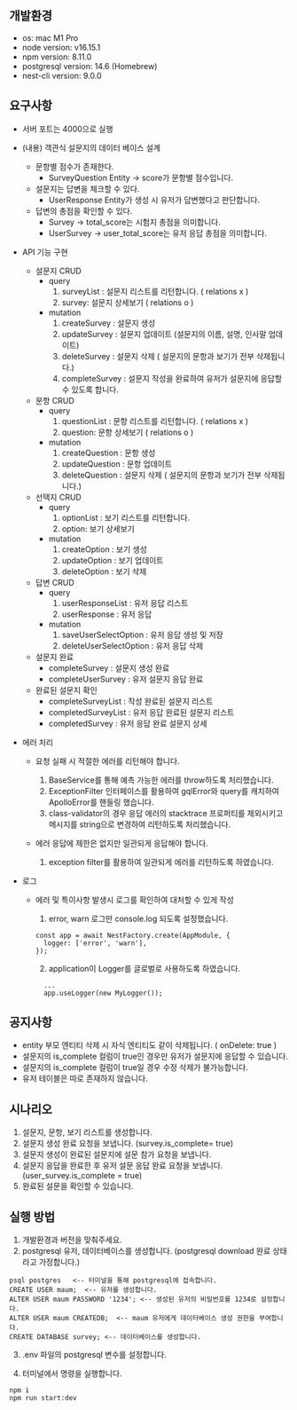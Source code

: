 ## 개발환경

- os: mac M1 Pro
- node version: v16.15.1
- npm version: 8.11.0
- postgresql version: 14.6 (Homebrew)
- nest-cli version: 9.0.0

## 요구사항

- 서버 포트는 4000으로 실행

- (내용) 객관식 설문지의 데이터 베이스 설계

  - 문항별 점수가 존재한다.
    - SurveyQuestion Entity -> score가 문항별 점수입니다.
  - 설문지는 답변을 체크할 수 있다.
    - UserResponse Entity가 생성 시 유저가 답변했다고 판단합니다.
  - 답변의 총점을 확인할 수 있다.
    - Survey -> total_score는 시험지 총점을 의미합니다.
    - UserSurvey -> user_total_score는 유저 응답 총점을 의미합니다.

- API 기능 구현

  - 설문지 CRUD
    - query
      1. surveyList : 설문지 리스트를 리턴합니다. ( relations x )
      2. survey: 설문지 상세보기 ( relations o )
    - mutation
      1. createSurvey : 설문지 생성
      2. updateSurvey : 설문지 업데이트 (설문지의 이름, 설명, 인사말 업데이트)
      3. deleteSurvey : 설문지 삭제 ( 설문지의 문항과 보기가 전부 삭제됩니다.)
      4. completeSurvey : 설문지 작성을 완료하여 유저가 설문지에 응답할 수 있도록 합니다.
  - 문항 CRUD
    - query
      1. questionList : 문항 리스트를 리턴합니다. ( relations x )
      2. question: 문항 상세보기 ( relations o )
    - mutation
      1. createQuestion : 문항 생성
      2. updateQuestion : 문항 업데이트
      3. deleteQuestion : 설문지 삭제 ( 설문지의 문항과 보기가 전부 삭제됩니다.)
  - 선택지 CRUD
    - query
      1. optionList : 보기 리스트를 리턴합니다.
      2. option: 보기 상세보기
    - mutation
      1. createOption : 보기 생성
      2. updateOption : 보기 업데이트
      3. deleteOption : 보기 삭제
  - 답변 CRUD
    - query
      1. userResponseList : 유저 응답 리스트
      2. userResponse : 유저 응답
    - mutation
      1. saveUserSelectOption : 유저 응답 생성 및 저장
      2. deleteUserSelectOption : 유저 응답 삭제
  - 설문지 완료
    - completeSurvey : 설문지 생성 완료
    - completeUserSurvey : 유저 설문지 응답 완료
  - 완료된 설문지 확인
    - completeSurveyList : 작성 완료된 설문지 리스트
    - completedSurveyList : 유저 응답 완료된 설문지 리스트
    - completedSurvey : 유저 응답 완료 설문지 상세

- 에러 처리

  - 요청 실패 시 적절한 에러를 리턴해야 합니다.

    1. BaseService를 통해 예측 가능한 에러를 throw하도록 처리했습니다.
    2. ExceptionFilter 인터페이스를 활용하여 gqlError와 query를 캐치하여 ApolloError를 핸들링 했습니다.
    3. class-validator의 경우 응답 에러의 stacktrace 프로퍼티를 제외시키고 메시지를 string으로 변경하여 리턴하도록 처리했습니다.

  - 에러 응답에 제한은 없지만 일관되게 응답해야 합니다.
    1. exception filter를 활용하여 일관되게 에러를 리턴하도록 하였습니다.

- 로그

  - 에러 및 특이사항 발생시 로그를 확인하여 대처할 수 있게 작성

    1. error, warn 로그만 console.log 되도록 설정했습니다.

    ```
    const app = await NestFactory.create(AppModule, {
      logger: ['error', 'warn'],
    });
    ```

    2. application이 Logger를 글로벌로 사용하도록 하였습니다.

    ```
      ...
      app.useLogger(new MyLogger());
    ```

## 공지사항

- entity 부모 엔티티 삭제 시 자식 엔티티도 같이 삭제됩니다. ( onDelete: true )
- 설문지의 is_complete 컬럼이 true인 경우만 유저가 설문지에 응답할 수 있습니다.
- 설문지의 is_complete 컬럼이 true일 경우 수정 삭제가 불가능합니다.
- 유저 테이블은 따로 존재하지 않습니다.

## 시나리오

1. 설문지, 문항, 보기 리스트를 생성합니다.
2. 설문지 생성 완료 요청을 보냅니다. (survey.is_complete= true)
3. 설문지 생성이 완료된 설문지에 설문 참가 요청을 보냅니다.
4. 설문지 응답을 완료한 후 유저 설문 응답 완료 요청을 보냅니다. (user_survey.is_complete = true)
5. 완료된 설문을 확인할 수 있습니다.

## 실행 방법

1. 개발환경과 버전을 맞춰주세요.
2. postgresql 유저, 데이터베이스를 생성합니다. (postgresql download 완료 상태라고 가정합니다.)

```
psql postgres   <-- 터미널을 통해 postgresql에 접속합니다.
CREATE USER maum;  <-- 유저를 생성합니다.
ALTER USER maum PASSWORD '1234'; <-- 생성된 유저의 비밀번호를 1234로 설정합니다.
ALTER USER maum CREATEDB;  <-- maum 유저에게 데이터베이스 생성 권한을 부여합니다.
CREATE DATABASE survey; <-- 데이터베이스를 생성합니다.
```

3. .env 파일의 postgresql 변수를 설정합니다.

4. 터미널에서 명령을 실행합니다.

```
npm i
npm run start:dev
```

